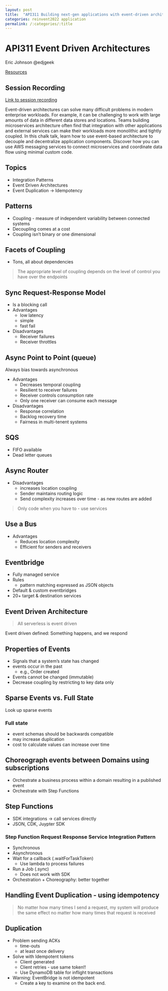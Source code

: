 ```yaml
---
layout: post
title:  "API311 Building next-gen applications with event-driven architectures"
categories: reinvent2022 application
permalink: /:categories/:title
---
```


# API311 Event Driven Architectures

Eric Johnson @edjgeek

[Resources](https://serverlessland.com/reinvent2022/api311)

## Session Recording

[Link to session recording](https://www.youtube.com/watch?v=SbL3a9YOW7s)

Event-driven architectures can solve many difficult problems in modern enterprise workloads. For example, it can be challenging to work with large amounts of data in different data stores and locations. Teams building microservices architecture often find that integration with other applications and external services can make their workloads more monolithic and tightly coupled. In this chalk talk, learn how to use event-based architecture to decouple and decentralize application components. Discover how you can use AWS messaging services to connect microservices and coordinate data flow using minimal custom code.

## Topics

- Integration Patterns
- Event Driven Architectures
- Event Duplication → Idempotency

## Patterns

- Coupling - measure of independent variability between connected systems
- Decoupling comes at a cost
- Coupling isn’t binary or one dimensional

## Facets of Coupling

- Tons, all about dependencies

> The appropriate level of coupling depends on the level of control you have over the endpoints
>

## Sync Request-Response Model

- Is a blocking call
- Advantages
  - low latency
  - simple
  - fast fail
- Disadvantages
  - Receiver failures
  - Receiver throttles

## Async Point to Point (queue)

Always bias towards asynchronous

- Advantages
  - Decreases temporal coupling
  - Resilient to receiver failures
  - Receiver controls consumption rate
  - Only one receiver can consume each message
- Disadvantages
  - Response correlation
  - Backlog recovery time
  - Fairness in multi-tenent systems

## SQS

- FIFO available
- Dead letter queues

## Async Router

- Disadvantages
  - increases location coupling
  - Sender maintains routing logic
  - Send complexity increases over time - as new routes are added

> Only code when you have to - use services
>

## Use a Bus

- Advantages
  - Reduces location complexity
  - Efficient for senders and receivers

## Eventbridge

- Fully managed service
- Rules
  - pattern matching expressed as JSON objects
- Default & custom eventbridges
- 20+ target & destination services

## Event Driven Architecture

> All serverless is event driven
>

Event driven defined: Something happens, and we respond

## Properties of Events

- Signals that a system’s state has changed
- events occur in the past
  - e.g., Order created
- Events cannot be changed (immutable)
- Decrease coupling by restricting to key data only

## Sparse Events vs. Full State

Look up sparse events

### Full state

- event schemas should be backwards compatible
- may increase duplication
- cost to calculate values can increase over time

## Choreograph events between Domains using subscriptions

- Orchestrate a business process within a domain resulting in a published event
- Orchestrate with Step Functions

## Step Functions

- SDK integrations → call services directly
- JSON, CDK, Juypter SDK

### Step Function Request Response Service Integration Pattern

- Synchronous
- Asynchronous
- Wait for a callback (.waitForTaskToken)
  - Use lambda to process failures
- Run a Job (.sync)
  - Does not work with SDK
- Orchestration + Choreography: better together

## Handling Event Duplication - using idempotency

> No matter how many times I send a request, my system will produce the same effect no matter how many times that request is received
>

## Duplication

- Problem sending ACKs
  - time-outs
  - at least once delivery
- Solve with Idempotent tokens
  - Client generated
  - Client retries - use same token!!
  - Use DynamoDB table for inflight transactions
- Warning: EventBridge is not idempotent
  - Create a key to examine on the back end.
